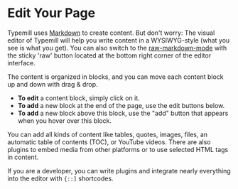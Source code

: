 # Edit Your Page

Typemill uses [Markdown](https://typemill.net/writers/markdown) to create content. But don't worry: The visual editor of Typemill will help you write content in a WYSIWYG-style (what you see is what you get). You can also switch to the [raw-markdown-mode](/tm/content/raw/getting-started/edit-your-page) with the sticky 'raw' button located at the bottom right corner of the editor interface.

The content is organized in blocks, and you can move each content block up and down with drag & drop.

- **To edit** a content block, simply click on it.
- **To add** a new block at the end of the page, use the edit buttons below.
- **To add** a new block above this block, use the "add" button that appears when you hover over this block.

You can add all kinds of content like tables, quotes, images, files, an automatic table of contents (TOC), or YouTube videos. There are also plugins to embed media from other platforms or to use selected HTML tags in content.

If you are a developer, you can write plugins and integrate nearly everything into the editor with `{::]` shortcodes.

